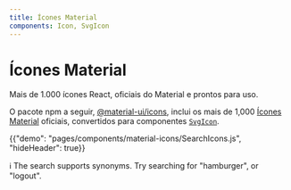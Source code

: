 ```yaml
---
title: Ícones Material
components: Icon, SvgIcon
---
```


# Ícones Material

<p class="description">Mais de 1.000 ícones React, oficiais do Material e prontos para uso.</p>

O pacote npm a seguir, [@material-ui/icons](https://www.npmjs.com/package/@material-ui/icons), inclui os mais de 1,000 [Ícones Material](https://material.io/tools/icons/?style=baseline) oficiais, convertidos para componentes [`SvgIcon`](/api/svg-icon/).

{{"demo": "pages/components/material-icons/SearchIcons.js", "hideHeader": true}}

ℹ️ The search supports synonyms. Try searching for "hamburger", or "logout".